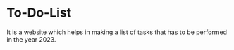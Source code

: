 # To-Do-List
It is a website which helps in making a list of tasks that has to be performed in the year 2023.
